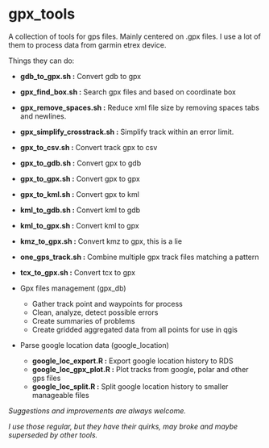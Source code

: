 
# gpx_tools


A collection of tools for gps files. Mainly centered on .gpx files.
I use a lot of them to process data from garmin etrex device.

Things they can do:
- **gdb_to_gpx.sh              :**  Convert gdb to gpx
- **gpx_find_box.sh            :**  Search gpx files and based on coordinate box
- **gpx_remove_spaces.sh       :**  Reduce xml file size by removing spaces tabs and newlines.
- **gpx_simplify_crosstrack.sh :**  Simplify track within an error limit.
- **gpx_to_csv.sh              :**  Convert track gpx to csv
- **gpx_to_gdb.sh              :**  Convert gpx to gdb
- **gpx_to_gpx.sh              :**  Convert gpx to gpx
- **gpx_to_kml.sh              :**  Convert gpx to kml
- **kml_to_gdb.sh              :**  Convert kml to gdb
- **kml_to_gpx.sh              :**  Convert kml to gpx
- **kmz_to_gpx.sh              :**  Convert kmz to gpx, this is a lie
- **one_gps_track.sh           :**  Combine multiple gpx track files matching a pattern
- **tcx_to_gpx.sh              :**  Convert tcx to gpx



- Gpx files management (gpx_db)
	- Gather track point and waypoints for process
	- Clean, analyze, detect possible errors
	- Create summaries of problems
	- Create gridded aggregated data from all points for use in qgis

- Parse google location data (google_location)
    - **google_loc_export.R   :**   Export google location history to RDS
    - **google_loc_gpx_plot.R :**   Plot tracks from google, polar and other gps files
    - **google_loc_split.R    :**   Split google location history to smaller manageable files




*Suggestions and improvements are always welcome.*

*I use those regular, but they have their quirks, may broke and maybe superseded by other tools.*
